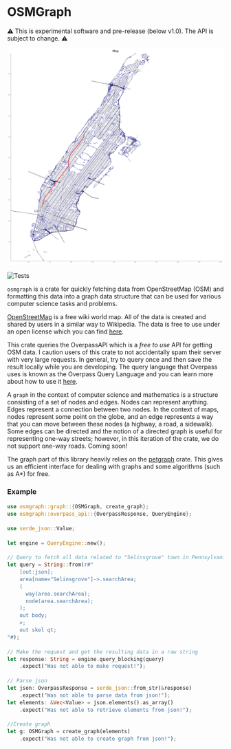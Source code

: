 # OSMGraph

:warning: This is experimental software and pre-release (below v1.0). The API is subject to change. :warning:

![Example of A* path on Manhattan](./assets/manhattan_example.png)

![Tests](https://github.com/NoahSchiro/osmgraph/actions/workflows/ci.yml/badge.svg)

`osmgraph` is a crate for quickly fetching data from OpenStreetMap (OSM) and formatting this data
into a graph data structure that can be used for various computer science tasks and problems.

[OpenStreetMap](https://www.openstreetmap.org/) is a free wiki world map. All of the data is
created and shared by users in a similar way to Wikipedia. The data is free to use under an
open license which you can find [here](https://www.openstreetmap.org/copyright).

This crate queries the OverpassAPI which is a *free to use* API for getting OSM data. I caution
users of this crate to not accidentally spam their server with very large requests. In general,
try to query once and then save the result locally while you are developing. The query language
that Overpass uses is known as the Overpass Query Language and you can learn more about how to
use it [here](https://wiki.openstreetmap.org/wiki/Overpass_API/Overpass_QL).

A `graph` in the context of computer science and mathematics is a structure consisting of a set
of nodes and edges. Nodes can represent anything. Edges represent a connection between two nodes.
In the context of maps, nodes represent some point on the globe, and an edge represents a way
that you can move between these nodes (a highway, a road, a sidewalk). Some edges can be
directed and the notion of a directed graph is useful for representing one-way streets;
however, in this iteration of the crate, we do not support one-way roads. Coming soon!

The graph part of this library heavily relies on the [petgraph](https://docs.rs/petgraph/latest/petgraph/index.html)
crate. This gives us an efficient interface for dealing with graphs and some algorithms (such
as A*) for free.

### Example

```rust
use osmgraph::graph::{OSMGraph, create_graph};
use osmgraph::overpass_api::{OverpassResponse, QueryEngine};

use serde_json::Value;

let engine = QueryEngine::new();

// Query to fetch all data related to "Selinsgrove" town in Pennsylvania
let query = String::from(r#"
    [out:json];
    area[name="Selinsgrove"]->.searchArea;
    (
      way(area.searchArea);
      node(area.searchArea);
    );
    out body;
    >;
    out skel qt;
"#);

// Make the request and get the resulting data in a raw string
let response: String = engine.query_blocking(query)
    .expect("Was not able to make request!");

// Parse json
let json: OverpassResponse = serde_json::from_str(&response)
    .expect("Was not able to parse data from json!");
let elements: &Vec<Value> = json.elements().as_array()
    .expect("Was not able to retrieve elements from json!");

//Create graph
let g: OSMGraph = create_graph(elements)
    .expect("Was not able to create graph from json!");
```
